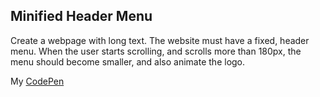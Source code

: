 ## Minified Header Menu

Create a webpage with long text. The website must have a fixed, header menu. When the user starts scrolling, and scrolls more than 180px, the menu should become smaller, and also animate the logo.

My [CodePen](https://codepen.io/marigold001/full/xxzQoLB)